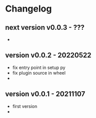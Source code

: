 
# Changelog


## next version v0.0.3 - ???

- 


## version v0.0.2 - 20220522

- fix entry point in setup py
- fix plugin source in wheel
- 


## version v0.0.1 - 20211107

- first version 
- 